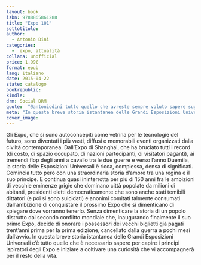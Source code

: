```yaml
---
layout: book
isbn: 9788865861288
title: "Expo 101"
sottotitolo:
author:
  - Antonio Dini
categories:
  -  expo, attualità
collana: unofficial
price: 1.99€
format: epub
lang: italiano
date: 2015-04-22
state: catalogo
bookrepublic:
kindle:
drm: Social DRM
quote:  "@antoniodini tutto quello che avreste sempre voluto sapere sugli Expo ma che nessuno vi aveva mai raccontato"
meta: "In questa breve storia istantanea delle Grandi Esposizioni Universali c’è tutto quello che è necessario sapere per capire i principi ispiratori degli Expo e iniziare a coltivare una curiosità che vi accompagnerà per il resto della vita."
cover_image:
---
```

Gli Expo, che si sono autoconcepiti come vetrina per le tecnologie del futuro, sono diventati i più vasti, diffusi e memorabili eventi organizzati dalla civiltà contemporanea. Dall’Expo di Shanghai, che ha bruciato tutti i record (di costo, di spazio occupato, di nazioni partecipanti, di visitatori paganti), ai tremendi flop degli anni a cavallo tra le due guerre e verso l’anno Duemila, la storia delle Esposizioni Universali è ricca, complessa, densa di significati.
Comincia tutto però con una straordinaria storia d’amore tra una regina e il suo principe. E continua quasi ininterrotta per più di 150 anni fra le ambizioni di vecchie eminenze grigie che dominano città popolate da milioni di abitanti, presidenti eletti democraticamente che sono anche stati temibili dittatori (e poi si sono suicidati) e anonimi comitati talmente consumati dall’ambizione di conquistare il prossimo Expo che si dimenticano di spiegare dove vorranno tenerlo.
Senza dimenticare la storia di un popolo distrutto dal secondo conflitto mondiale che, inaugurando finalmente il suo primo Expo, decide di onorare i possessori dei vecchi biglietti già pagati trent’anni prima per la prima edizione, cancellato dalla guerra a pochi mesi dall’avvio.
In questa breve storia istantanea delle Grandi Esposizioni Universali c’è tutto quello che è necessario sapere per capire i principi ispiratori degli Expo e iniziare a coltivare una curiosità che vi accompagnerà per il resto della vita.
